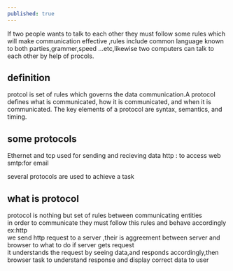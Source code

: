 ```yaml
---
published: true
---
```

If two people wants to talk to each other they must follow some rules which will make  communication  effective ,rules include  common language known to both parties,grammer,speed ...etc,likewise two computers can talk to each other by help of procols.

## definition
protcol is set of rules which governs the data communication.A protocol defines what is communicated, how it is communicated, and when
it is communicated. The key elements of a protocol are syntax, semantics, and timing.

## some protocols
Ethernet and tcp used for sending and recieving data
http : to access web
smtp:for email

several protocols are used to achieve a task

## what is protocol
protocol is nothing but set of rules between communicating entities <br>
in order to communicate they must follow this rules and behave accordingly<br>
ex:http<br>
we send http request to a server ,their is aggreement between server and browser to what to do if server gets request<br>
it understands the request by seeing data,and responds accordingly,then browser task to understand response and display correct data to user



